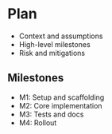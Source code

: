 # Plan

- Context and assumptions
- High-level milestones
- Risk and mitigations

## Milestones
- M1: Setup and scaffolding
- M2: Core implementation
- M3: Tests and docs
- M4: Rollout
